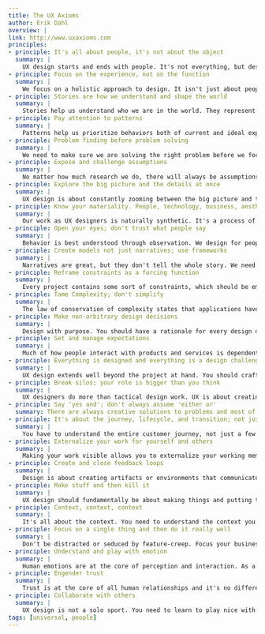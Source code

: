 ```yaml
---
title: The UX Axioms
author: Erik Dahl
overview: |
link: http://www.uxaxioms.com
principles:
- principle: It's all about people, it's not about the object
  summary: |
    UX design starts and ends with people. It's not everything, but designing for people should be your focus. We need to stop fetishizing the objects we create. It is in their transparency that they fulfill their function.
- principle: Focus on the experience, not on the function
  summary: |
    We focus on a holistic approach to design. It isn't just about people completing their tasks, it is about the quality with which they do it.
- principle: Stories are how we understand and shape the world
  summary: |
    Stories help us understand who we are in the world. They represent our values and our mental models. We need to understand the stories people tell so we can craft our own stories and our own products.
- principle: Pay attention to patterns
  summary: |
    Patterns help us prioritize behaviors both of current and ideal experiences. We look for patterns to understand the world around us and we use patterns to craft the products and services we create.
- principle: Problem finding before problem solving
  summary: |
    We need to make sure we are solving the right problem before we focus on a particular solution. Creativity and innovation are expressed in the problem finding as much as they are in the problem solving.
- principle: Expose and challenge assumptions
  summary: |
    No matter how much research we do, there will always be assumptions that are made during the design process. Our role as designers is to expose these assumptions, create hypotheses to test and de-risk our solutions.
- principle: Explore the big picture and the details at once
  summary: |
    UX design is about constantly zooming between the big picture and the details. We need to create a systematic strategy for our design work and also focus on the micro-interactions. When we change one we need to re-evaluate the other. UX design is about simultaneously attending to both the macro and the micro.
- principle: Know your materiality. People, technology, business, aesthetics...
  summary: |
    Our work as UX designers is naturally synthetic. It's a process of boundary crossing and bridging disciplines. It's our responsibility to be literate in all the material we shape and craft.
- principle: Open your eyes; don't trust what people say
  summary: |
    Behavior is best understood through observation. We design for people by understanding how people behave.
- principle: Create models not just narratives; use frameworks
  summary: |
    Narratives are great, but they don't tell the whole story. We need to craft models to show relationships between objects and to tell multiple layered stories at the same time.
- principle: Reframe constraints as a forcing function
  summary: |
    Every project contains some sort of constraints, which should be embraced and exploited. Embracing constraints can liberate and force the designer to create novel design solutions.
- principle: Tame Complexity; don't simplify
  summary: |
    The law of conservation of complexity states that applications have inherent complexity that needs to be dealt with in product development or user interaction. Complexity provides power, but don't make people deal with a complex interface.
- principle: Make non-arbitrary design decisions
  summary: |
    Design with purpose. You should have a rationale for every design decision you make. "Because its cool," "Because it's trendy," "Because I wanted to," "Because it's a best practice" is not good enough.
- principle: Set and manage expectations
  summary: |
    Much of how people interact with products and services is dependent on their expectations. We need to understand, actively set, and manage people's expectations.
- principle: Everything is designed and everything is a design challenge
  summary: |
    UX design extends well beyond the project at hand. You should craft everything from organizations to emails as carefully as you craft your products or services.
- principle: Break silos; your role is bigger than you think
  summary: |
    UX designers do more than tactical design work. UX is about creating product strategies, bridging silos, and facilitating communication. The designer creates a space for shared understanding.
- principle: Say 'yes and'; don't always assume 'either or'
  summary: There are always creative solutions to problems and most of these can be a win-win for everyone. Accept opportunities and figure out how to make the best of them.
- principle: It's about the journey, lifecycle, and transition; not just key moments
  summary: |
    You have to understand the entire customer journey, not just a few key moments. You have to understand how people move through interactions.
- principle: Externalize your work for yourself and others
  summary: |
    Making your work visible allows you to externalize your working memory and make connections you couldn't otherwise make. It also allows you to more easily collaborate both passively and actively with other people.
- principle: Create and close feedback loops
  summary: |
    Design is about creating artifacts or environments that communicate with people. UI's are like a conversation and you need to create and close feedback loops to make people feel confident.
- principle: Make stuff and then kill it
  summary: |
    UX design should fundamentally be about making things and putting them into the world. But many of the things UX designers make are sacrificial concepts and should be used as a means to an end.
- principle: Context, context, context
  summary: |
    It's all about the context. You need to understand the context you are designing for and the context you are creating and supporting with your design. Context drives usage.
- principle: Focus on a single thing and then do it really well
  summary: |
    Don't be distracted or seduced by feature-creep. Focus your business and your product or service on a core benefit and over-deliver. Once you've established your core, you can extend systematically.
- principle: Understand and play with emotion
  summary: |
    Human emotions are at the core of perception and interaction. As a UX designer you must understand emotions and how to design for emotion.
- principle: Engender trust
  summary: |
    Trust is at the core of all human relationships and it's no different between people and your products or your brand. You always need to establish and foster trust.
- principle: Collaborate with others
  summary: |
    UX design is not a solo sport. You need to learn to play nice with others, because they can extend your capabilities and get things done.
tags: [universal, people]
---
```

